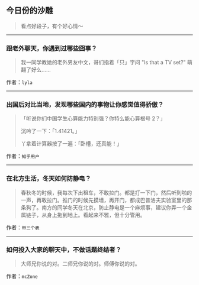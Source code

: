 ## 今日份的沙雕

> 看点好段子，有个好心情～


 
---

### 跟老外聊天，你遇到过哪些囧事？

> 我一同学教她的老外男友中文，哥们指着「只」字问 "Is that a TV set?" 萌翻了好么……


作者：`lyla`

---

### 出国后对比当地，发现哪些国内的事物让你感觉值得骄傲？

> 「听说你们中国学生心算能力特别强？你特么能心算根号 2？」
> 
> 沉吟了一下：「1.41421。」
> 
> 丫拿着计算器按了一遍：「卧槽，还真能！」


作者：`知乎用户`

---

### 在北方生活，冬天如何防静电？

> 春秋冬的时候，我每次下出租车，不敢拉门。都是打一下门，然后听到啪的一声，再敢拉门。推门的时候先摸墙，再开门，都成巴普洛夫实验室里的那条狗了。南方的同学冬天在北京，防止静电是一个麻烦事，建议你弄一个金属链子，从身上拖到地上。看起来不雅，但十分管用。


作者：`带三个表`

---

### 如何投入大家的聊天中，不做话题终结者？

> 大师兄你说的对。二师兄你说的对。师傅你说的对。


作者：`mcZone`
